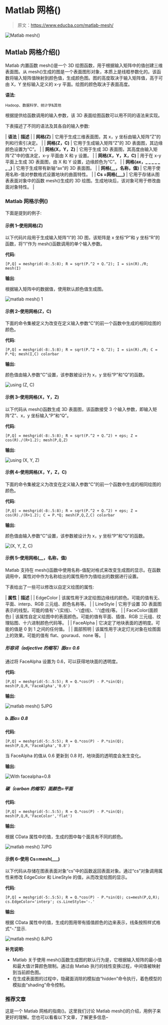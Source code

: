 # Matlab 网格()

> 原文：<https://www.educba.com/matlab-mesh/>

![Matlab mesh()](img/768a2b61098bb2353da000b3dde04ca1.png)



## Matlab 网格介绍()

Matlab 内置函数 mesh()是一个 3D 绘图函数，用于根据输入矩阵中的值创建三维表面图。从 mesh()生成的图是一个表面图形对象，本质上是线框参数化的。该函数将输入矩阵值映射到颜色值，生成颜色图。图的高度取决于输入矩阵值，高于可由 X，Y 坐标输入定义的 x-y 平面。绘图的颜色取决于表面高度。

**语法:**

<small>Hadoop、数据科学、统计学&其他</small>

根据提供给函数调用的输入参数，该 3D 表面绘图函数可以用不同的语法来实现。

下表描述了不同的语法及其各自的输入参数:

| **语法** | **描述** |
| **网格(Z)** | 它用于生成三维表面图，其 x，y 坐标由输入矩阵“Z”的列和行索引决定。 |
| **网格(Z，C)** | 它用于生成输入矩阵“Z”的 3D 表面图，其边缘颜色设置为“C”。 |
| **网格(X，Y，Z)** | 它用于生成 3D 表面图，其高度由输入矩阵“Z”中的值决定，x-y 平面由 X 和 y 设置。 |
| **网格(X，Y，X，C)** | 用于在 x-y 平面上生成 3D 表面图，由 X 和 Y 设置，边缘颜色为“C”。 |
| **网格(ax，_ _ _ _ _ _ _)** | 它用于生成带有新轴“ax”的 3D 表面图。 |
| **网格(__，名称，值)** | 它用于使用名称-值对参数格式设置地块的曲面特性。 |
| **Cs =网格(___)** | 它用于存储从图表表面对象中的函数 mesh()生成的 3D 绘图。生成地块后，该对象可用于修改曲面对象特性。 |

### Matlab 网格示例()

下面是提到的例子:

#### 示例 1–使用网格(Z)

以下代码片段用于生成输入矩阵“I”的 3D 图，该矩阵是 x 坐标“P”和 y 坐标“R”的函数，将“I”作为 mesh()函数调用的单个输入参数。

**代码:**

`[P,Q] = meshgrid(-8:.5:8);
R = sqrt(P.^2 + Q.^2);
I = sin(R)./R;
mesh(I)`

**输出**:

根据输入矩阵中的数据值，使用默认颜色值生成图。

![matlab mesh() 1](img/dea1f25db7752eaec012d10b91a54e41.png)



#### 示例 2–使用网格(Z，C)

下面的命令集被定义为改变在定义输入参数“C”的前一个函数中生成的相同绘图的颜色。

**代码:**

`[P,Q] = meshgrid(-8:.5:8);
R = sqrt(P.^2 + Q.^2);
I = sin(R)./R;
C = P.*Q;
mesh(I,C)
colorbar`

**输出:**

颜色值由输入参数“C”设置，该参数被设计为 x，y 坐标“P”和“Q”的函数。

![using (Z, C)](img/8275ecbc036410e285ffa14195d1659b.png)



#### 示例 3–使用网格(X，Y，Z)

以下代码从 mesh()函数生成 3D 表面图，该函数接受 3 个输入参数，即输入矩阵“Z”、x，y 坐标输入“P”和“Q”。

**代码:**

`[P,Q] = meshgrid(-8:.5:8);
R = sqrt(P.^2 + Q.^2) + eps;
Z = cos(R)./(R+1.2);
mesh(P,Q,Z)`

**输出:**

![using (X, Y, Z)](img/3a8fbc2d606f5187127f121e1123c44d.png)



#### 示例 4–使用网格(X，Y，Z，C)

下面的命令集被定义为改变在定义输入参数“C”的前一个函数中生成的相同绘图的颜色。

**代码:**

`[P,Q] = meshgrid(-8:.5:8);
R = sqrt(P.^2 + Q.^2) + eps;
Z = cos(R)./(R+1.2);
C = P.*Q;
mesh(P,Q,Z,C)
colorbar`

**输出:**

颜色值由输入参数“C”设置，该参数被设计为 x，y 坐标“P”和“Q”的函数。

![(X, Y, Z, C)](img/0613090847c95afd3c2eee44acd72b9a.png)



#### 示例 5–使用网格(__，名称，值)

Matlab 支持在 mesh()函数中使用名称-值配对格式来改变生成图的显示。在函数调用中，属性对中作为名称给出的属性用作为值给出的数据进行设置。

下表给出了一些可以修改以自定义绘图的属性:

| **属性** | **描述** |
| EdgeColor | 该属性用于决定绘图边缘线的颜色。可能的值有无、平面、interp、RGB 三元组、颜色名称等。 |
| LineStyle | 它用于设置 3D 表面图表示的线型。可能的值有'-'(实线)、'-'(虚线)、':'(虚线)等。 |
| FaceColor(面颜色) | 该属性自定义绘图中的表面颜色。可能的值有平面、插值、RGB 三元组、纹理贴图、十六进制颜色代码等。 |
| FaceAlpha | 它决定了地块表面的透明度。可能的值是 0 到 1 之间的任何值。 |
| 面部照明 | 该属性用于决定灯光对象在绘图面上的效果。可能的值有 flat、gouraud、none 等。 |

##### 形容词（adjective 的缩写）面α= 0.6

通过将 FaceAlpha 设置为 0.6，可以获得地块面的透明度。

**代码:**

`[P,Q] = meshgrid(-5:.5:5);
R = Q.*cos(P) - P.*sin(Q);
mesh(P,Q,R,'FaceAlpha','0.6')`

**输出:**

![matlab mesh() 5JPG](img/b3abf12161ed4a7a07b6a03797699967.png)



##### b.面α= 0.8

**代码:**

`[P,Q] = meshgrid(-5:.5:5);
R = Q.*cos(P) - P.*sin(Q);
mesh(P,Q,R,'FaceAlpha','0.8')`

当 FaceAlpha 的值从 0.6 更新到 0.8 时，地块面的透明度会发生变化。

**输出:**

![With facealpha=0.8 ](img/2e752e3dca18f0e8b0b774bd369bec71.png)



##### 碳（carbon 的缩写）面颜色=平面

**代码:**

`[P,Q] = meshgrid(-5:.5:5);
R = Q.*cos(P) - P.*sin(Q);
mesh(P,Q,R,'FaceColor','flat')`

**输出:**

根据 CData 属性中的值，生成的图中每个面具有不同的颜色。

![matlab mesh() 7JPG](img/2ff0f99a7e5d8bb47c3e95df666ab104.png)



#### 示例 6–使用 Cs=mesh(___)

以下代码从存储在图表表面对象“cs”中的函数返回表面对象。通过“cs”对象调用属性来修改 EdgeColor 和 LineStyle 的值，从而改变绘图的显示。

**代码:**

`[P,Q] = meshgrid(-5:.5:5);
R = Q.*cos(P) - P.*sin(Q);
cs=mesh(P,Q,R);
cs.EdgeColor='interp';
cs.LineStyle='-.'`

**输出**:

根据 CData 属性中的值，生成的图用带有插值颜色的边来表示，线条按照样式格式“-.”显示.

![matlab mesh() 8JPG](img/d03fb5aa2bccf4e3c322e855a5e83b7f.png)



**补充说明:**

*   Matlab 关于使用 mesh()函数生成图的默认行为是，它根据输入矩阵的最小值和最大值计算颜色限制。通过由 Matlab 执行的线性变换过程，中间值被映射到当前颜色图。
*   在生成表面图的过程中，隐藏面消除的模拟由“hidden”命令执行，着色模型的模拟由“shading”命令控制。

### 推荐文章

这是一个 Matlab 网格的指南()。这里我们讨论 Matlab mesh()的介绍，用例子来更好的理解。您也可以看看以下文章，了解更多信息–





